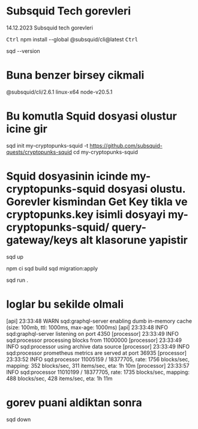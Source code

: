 # Subsquid Tech gorevleri
 14.12.2023 Subsquid tech gorevleri

 <kbd>Ctrl</kbd> npm install --global @subsquid/cli@latest <kbd>Ctrl</kbd> 

 sqd --version

 # Buna benzer birsey cikmali
 @subsquid/cli/2.6.1 linux-x64 node-v20.5.1

 # Bu komutla Squid dosyasi olustur icine gir
 sqd init my-cryptopunks-squid -t https://github.com/subsquid-quests/cryptopunks-squid
 cd my-cryptopunks-squid

 # Squid dosyasinin icinde my-cryptopunks-squid dosyasi olustu. Gorevler kismindan Get Key tikla ve cryptopunks.key isimli dosyayi my-cryptopunks-squid/ query-gateway/keys alt klasorune yapistir

 sqd up

 npm ci
 sqd build
 sqd migration:apply

 sqd run .

 # loglar bu sekilde olmali
 
 [api] 23:33:48 WARN  sqd:graphql-server enabling dumb in-memory cache (size: 100mb, ttl: 1000ms, max-age: 1000ms)
 [api] 23:33:48 INFO  sqd:graphql-server listening on port 4350
 [processor] 23:33:49 INFO  sqd:processor processing blocks from 11000000
 [processor] 23:33:49 INFO  sqd:processor using archive data source
 [processor] 23:33:49 INFO  sqd:processor prometheus metrics are served at port 36935
 [processor] 23:33:52 INFO  sqd:processor 11005159 / 18377705, rate: 1756 blocks/sec, mapping: 352 blocks/sec, 311 items/sec, eta: 1h 10m
 [processor] 23:33:57 INFO  sqd:processor 11010199 / 18377705, rate: 1735 blocks/sec, mapping: 488 blocks/sec, 428 items/sec, eta: 1h 11m

 # gorev puani aldiktan sonra

 sqd down
